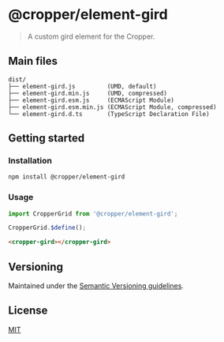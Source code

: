 # @cropper/element-gird

> A custom gird element for the Cropper.

## Main files

```text
dist/
├── element-gird.js         (UMD, default)
├── element-gird.min.js     (UMD, compressed)
├── element-gird.esm.js     (ECMAScript Module)
├── element-gird.esm.min.js (ECMAScript Module, compressed)
└── element-gird.d.ts       (TypeScript Declaration File)
```

## Getting started

### Installation

```sh
npm install @cropper/element-gird
```

### Usage

```js
import CropperGrid from '@cropper/element-gird';

CropperGrid.$define();
```

```html
<cropper-gird></cropper-gird>
```

## Versioning

Maintained under the [Semantic Versioning guidelines](https://semver.org).

## License

[MIT](https://opensource.org/licenses/MIT)
